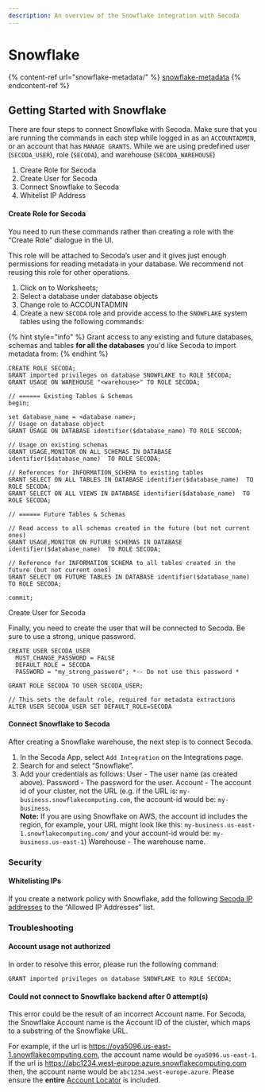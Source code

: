 ```yaml
---
description: An overview of the Snowflake integration with Secoda
---
```


# Snowflake

{% content-ref url="snowflake-metadata/" %}
[snowflake-metadata](snowflake-metadata/)
{% endcontent-ref %}

## **Getting Started with Snowflake** <a href="#h_3a4bfd6458" id="h_3a4bfd6458"></a>

There are four steps to connect Snowflake with Secoda. Make sure that you are running the commands in each step while logged in as an `ACCOUNTADMIN`, or an account that has `MANAGE GRANTS`. While we are using predefined user (`SECODA_USER`), role (`SECODA`), and warehouse (`SECODA_WAREHOUSE`)

1. Create Role for Secoda
2. Create User for Secoda
3. Connect Snowflake to Secoda
4. Whitelist IP Address

#### **Create Role for Secoda** <a href="#h_f22c4a805b" id="h_f22c4a805b"></a>

You need to run these commands rather than creating a role with the “Create Role” dialogue in the UI.

This role will be attached to Secoda’s user and it gives just enough permissions for reading metadata in your database. We recommend not reusing this role for other operations.

1. Click on to Worksheets;
2. Select a database under database objects
3. Change role to ACCOUNTADMIN
4. Create a new `SECODA` role and provide access to the `SNOWFLAKE` system tables using the following commands:

{% hint style="info" %}
Grant access to any existing and future databases, schemas and tables **for all the databases** you'd like Secoda to import metadata from:
{% endhint %}

```
CREATE ROLE SECODA;
GRANT imported privileges on database SNOWFLAKE to ROLE SECODA;
GRANT USAGE ON WAREHOUSE "<warehouse>" TO ROLE SECODA;

// ====== Existing Tables & Schemas
begin;

set database_name = <database name>;
// Usage on database object
GRANT USAGE ON DATABASE identifier($database_name) TO ROLE SECODA;

// Usage on existing schemas
GRANT USAGE,MONITOR ON ALL SCHEMAS IN DATABASE identifier($database_name)  TO ROLE SECODA;

// References for INFORMATION_SCHEMA to existing tables
GRANT SELECT ON ALL TABLES IN DATABASE identifier($database_name)  TO ROLE SECODA;
GRANT SELECT ON ALL VIEWS IN DATABASE identifier($database_name)  TO ROLE SECODA;

// ====== Future Tables & Schemas

// Read access to all schemas created in the future (but not current ones)
GRANT USAGE,MONITOR ON FUTURE SCHEMAS IN DATABASE identifier($database_name)  TO ROLE SECODA;

// Reference for INFORMATION_SCHEMA to all tables created in the future (but not current ones)
GRANT SELECT ON FUTURE TABLES IN DATABASE identifier($database_name)  TO ROLE SECODA;

commit;
```

Create User for Secoda

Finally, you need to create the user that will be connected to Secoda. Be sure to use a strong, unique password.

```
CREATE USER SECODA_USER
  MUST_CHANGE_PASSWORD = FALSE
  DEFAULT_ROLE = SECODA
  PASSWORD = "my_strong_password"; *-- Do not use this password *

GRANT ROLE SECODA TO USER SECODA_USER;

// This sets the default role, required for metadata extractions
ALTER USER SECODA_USER SET DEFAULT_ROLE=SECODA
```

#### **Connect Snowflake to Secoda** <a href="#h_7ee8142011" id="h_7ee8142011"></a>

After creating a Snowflake warehouse, the next step is to connect Secoda.

1. In the Secoda App, select `Add Integration` on the Integrations page.
2. Search for and select “Snowflake”.
3. Add your credentials as follows: User - The user name (as created above). Password - The password for the user. Account - The account id of your cluster, not the URL (e.g. if the URL is: `my-business.snowflakecomputing.com`, the account-id would be: `my-business`. \
   **Note:** If you are using Snowflake on AWS, the account id includes the region, for example, your URL might look like this: `my-business.us-east-1.snowflakecomputing.com/` and your account-id would be: `my-business.us-east-1`) Warehouse - The warehouse name.

### **Security** <a href="#h_58079a5dc2" id="h_58079a5dc2"></a>

#### **Whitelisting IPs** <a href="#h_e7eac6e3f5" id="h_e7eac6e3f5"></a>

If you create a network policy with Snowflake, add the following [Secoda IP addresses](../../../faq.md#what-are-the-ip-addresses-for-secoda) to the “Allowed IP Addresses” list.

### Troubleshooting

#### Account usage not authorized

In order to resolve this error, please run the following command:

`GRANT imported privileges on database SNOWFLAKE to ROLE SECODA;`

#### Could not connect to Snowflake backend after 0 attempt(s)

This error could be the result of an incorrect Account name. For Secoda, the Snowflake Account name is the Account ID of the cluster, which maps to a substring of the Snowflake URL.

For example, if the url is https://oya5096.us-east-1.snowflakecomputing.com, the account name would be `oya5096.us-east-1`. If the url is https://abc1234.west-europe.azure.snowflakecomputing.com then, the account name would be `abc1234.west-europe.azure`. Please ensure the **entire** [Account Locator](https://docs.snowflake.com/en/user-guide/admin-account-identifier#label-account-locator) is included.
